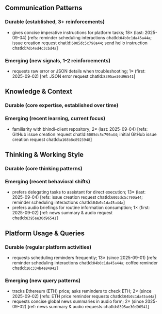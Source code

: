 ## Communication Patterns
### Durable (established, 3+ reinforcements)
- gives concise imperative instructions for platform tasks; 18× (last: 2025-09-04) [refs: reminder scheduling interactions chatId:`04b0c1da45a44a`; issue creation request chatId:`6005dc5c790a44`; send hello instruction chatId:`7db4ed4c3cbd4a`]

### Emerging (new signals, 1-2 reinforcements)
- requests raw error or JSON details when troubleshooting; 1× (first: 2025-09-02) [ref: JSON error request chatId:`8395ae30d96541`]

## Knowledge & Context
### Durable (core expertise, established over time)

### Emerging (recent learning, current focus)
- familiarity with bhindi-client repository; 2× (last: 2025-09-04) [refs: GitHub issue creation request chatId:`6005dc5c790a44`; initial GitHub issue creation request chatId:`a168b8c8923948`]

## Thinking & Working Style
### Durable (core thinking patterns)

### Emerging (recent behavioral shifts)
- prefers delegating tasks to assistant for direct execution; 13× (last: 2025-09-04) [refs: issue creation request chatId:`6005dc5c790a44`; reminder scheduling interactions chatId:`04b0c1da45a44a`]
- prefers audio briefings for routine information consumption; 1× (first: 2025-09-02) [ref: news summary & audio request chatId:`8395ae30d96541`]

## Platform Usage & Queries
### Durable (regular platform activities)
- requests scheduling reminders frequently; 13× (since 2025-09-01) [refs: reminder scheduling interactions chatId:`04b0c1da45a44a`; coffee reminder chatId:`10c334b4e84942`]

### Emerging (new query patterns)
- tracks Ethereum (ETH) price; asks reminders to check ETH; 2× (since 2025-09-02) [refs: ETH price reminder requests chatId:`04b0c1da45a44a`]
- requests concise global news summaries in audio form; 2× (since 2025-09-02) [ref: news summary & audio requests chatId:`8395ae30d96541`]